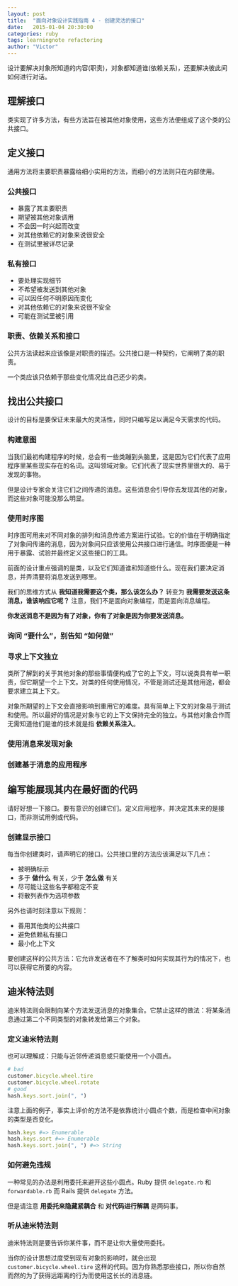 ```yaml
---
layout: post
title:  "面向对象设计实践指南 4 - 创建灵活的接口"
date:   2015-01-04 20:30:00
categories: ruby
tags: learningnote refactoring
author: "Victor"
---
```


设计要解决对象所知道的内容(职责)，对象都知道谁(依赖关系)，还要解决彼此间如何进行对话。

## 理解接口

类实现了许多方法，有些方法旨在被其他对象使用，这些方法便组成了这个类的公共接口。

## 定义接口

通用方法将主要职责暴露给细小实用的方法，而细小的方法则只在内部使用。

### 公共接口

* 暴露了其主要职责
* 期望被其他对象调用
* 不会因一时兴起而改变
* 对其他依赖它的对象来说很安全
* 在测试里被详尽记录

### 私有接口

* 要处理实现细节
* 不希望被发送到其他对象
* 可以因任何不明原因而变化
* 对其他依赖它的对象来说很不安全
* 可能在测试里被引用

### 职责、依赖关系和接口

公共方法读起来应该像是对职责的描述。公共接口是一种契约，它阐明了类的职责。

一个类应该只依赖于那些变化情况比自己还少的类。

## 找出公共接口

设计的目标是要保证未来最大的灵活性，同时只编写足以满足今天需求的代码。

### 构建意图

当我们最初构建程序的时候，总会有一些类蹦到头脑里，这是因为它们代表了应用程序里某些现实存在的名词。这叫领域对象。它们代表了现实世界里很大的、易于发现的事物。

但是设计专家会关注它们之间传递的消息。这些消息会引导你去发现其他的对象，而这些对象可能没那么明显。

### 使用时序图

时序图可用来对不同对象的排列和消息传递方案进行试验。它的价值在于明确指定了对象间传递的消息，因为对象间只应该使用公共接口进行通信。时序图便是一种用于暴露、试验并最终定义这些接口的工具。

前面的设计重点强调的是类，以及它们知道谁和知道些什么。现在我们要决定消息，并弄清要将消息发送到哪里。

我们的思维方式从 **我知道我需要这个类，那么该怎么办？** 转变为 **我需要发送这条消息，谁该响应它呢？** 注意，我们不是面向对象编程，而是面向消息编程。

**你发送消息不是因为有了对象，你有了对象是因为你要发送消息。**

### 询问 “要什么”，别告知 “如何做”

### 寻求上下文独立

类所了解到的关于其他对象的那些事情便构成了它的上下文，可以说类具有单一职责，但它期望一个上下文。对类的任何使用情况，不管是测试还是其他用途，都会要求建立其上下文。

对象所期望的上下文会直接影响到重用它的难度。具有简单上下文的对象易于测试和使用。所以最好的情况是对象与它的上下文保持完全的独立。与其他对象合作而无需知道他们是谁的技术就是指 **依赖关系注入**。

### 使用消息来发现对象

### 创建基于消息的应用程序

## 编写能展现其内在最好面的代码

请好好想一下接口。要有意识的创建它们。定义应用程序，并决定其未来的是接口，而非测试用例或代码。

### 创建显示接口

每当你创建类时，请声明它的接口。公共接口里的方法应该满足以下几点：

* 被明确标示
* 多于 **做什么** 有关，少于 **怎么做** 有关
* 尽可能让这些名字都稳定不变
* 将散列表作为选项参数

另外也请时刻注意以下规则：

* 善用其他类的公共接口
* 避免依赖私有接口
* 最小化上下文

要创建这样的公共方法：它允许发送者在不了解类时如何实现其行为的情况下，也可以获得它所要的内容。

## 迪米特法则

迪米特法则会限制向某个方法发送消息的对象集合。它禁止这样的做法：将某条消息通过第二个不同类型的对象转发给第三个对象。

### 定义迪米特法则

也可以理解成：只能与近邻传递消息或只能使用一个小圆点。

```ruby
# bad
customer.bicycle.wheel.tire
customer.bicycle.wheel.rotate
# good
hash.keys.sort.join(", ")
```

注意上面的例子，事实上评价的方法不是依靠统计小圆点个数，而是检查中间对象的类型是否变化。

```ruby
hash.keys #=> Enumerable
hash.keys.sort #=> Enumerable
hash.keys.sort.join(", ") #=> String
```

### 如何避免违规

一种常见的办法是利用委托来避开这些小圆点。Ruby 提供 ```delegate.rb``` 和 ```forwardable.rb``` 而 Rails 提供 ```delegate``` 方法。

但是请注意 **用委托来隐藏紧耦合** 和 **对代码进行解耦** 是两码事。

### 听从迪米特法则

迪米特法则是要告诉你某件事，而不是让你大量使用委托。

当你的设计思想过度受到现有对象的影响时，就会出现 ``customer.bicycle.wheel.tire`` 这样的代码。因为你熟悉那些接口，所以你自然而然的为了获得远距离的行为而使用这长长的消息链。




